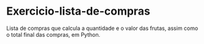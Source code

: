 # Exercicio-lista-de-compras
Lista de compras que calcula a quantidade e o valor das frutas, assim como o total final das compras, em Python.
